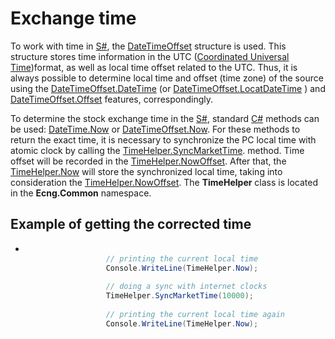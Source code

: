 # Exchange time

To work with time in [S\#](StockSharpAbout.md), the [DateTimeOffset](https://msdn.microsoft.com/library/system.datetimeoffset.aspx) structure is used. This structure stores time information in the UTC ([Coordinated Universal Time](https://en.wikipedia.org/wiki/Coordinated_Universal_Time))format, as well as local time offset related to the UTC. Thus, it is always possible to determine local time and offset (time zone) of the source using the [DateTimeOffset.DateTime](https://msdn.microsoft.com/library/system.datetimeoffset.datetime.aspx) (or [DateTimeOffset.LocatDateTime](https://msdn.microsoft.com/library/system.datetimeoffset.localdatetime.aspx) ) and [DateTimeOffset.Offset](https://msdn.microsoft.com/library/system.datetimeoffset.offset.aspx) features, correspondingly. 

To determine the stock exchange time in the [S\#](StockSharpAbout.md), standard [C\#](https://en.wikipedia.org/wiki/C_Sharp_(programming_language)) methods can be used: [DateTime.Now](xref:System.DateTime.Now) or [DateTimeOffset.Now](xref:System.DateTimeOffset.Now). For these methods to return the exact time, it is necessary to synchronize the PC local time with atomic clock by calling the [TimeHelper.SyncMarketTime](xref:Ecng.Common.TimeHelper.SyncMarketTime(System.Int32)). method. Time offset will be recorded in the [TimeHelper.NowOffset](xref:Ecng.Common.TimeHelper.NowOffset). After that, the [TimeHelper.Now](xref:Ecng.Common.TimeHelper.Now) will store the synchronized local time, taking into consideration the [TimeHelper.NowOffset](xref:Ecng.Common.TimeHelper.NowOffset). The **TimeHelper** class is located in the **Ecng.Common** namespace. 

## Example of getting the corrected time

- ```cs
  					
  					// printing the current local time
  					Console.WriteLine(TimeHelper.Now);
  					
  					// doing a sync with internet clocks
  					TimeHelper.SyncMarketTime(10000);
  					
  					// printing the current local time again
  					Console.WriteLine(TimeHelper.Now);
  					
  			  
  ```
